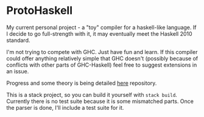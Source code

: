# ProtoHaskell

My current personal project - a "toy" compiler for a haskell-like language. If I decide to go full-strength with it, it may eventually meet the Haskell 2010 standard.

I'm not trying to compete with GHC. Just have fun and learn. If this compiler could offer anything relatively simple that GHC doesn't (possibly because of conflicts with other parts of GHC-Haskell) feel free to suggest extensions in an issue.

Progress and some theory is being detailed [here](https://github.com/JKTKops/Write-You-a-Haskell-2) repository.

This is a stack project, so you can build it yourself with `stack build`. Currently there is no test suite because it is some mismatched parts. Once the parser is done, I'll include a test suite for it.

